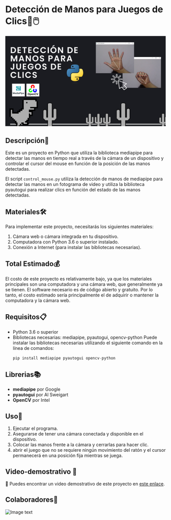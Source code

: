 # Detección de Manos para Juegos de Clics👋🖱️

![Image text](https://github.com/PhycomEspol/ClicManos/blob/main/Portada.png)

## Descripción📜 

Este es un proyecto en Python que utiliza la biblioteca mediapipe para detectar las manos en tiempo real a través de la cámara de un dispositivo y controlar el cursor del mouse en función de la posición de las manos detectadas.

El script `control_mouse.py` utiliza la detección de manos de mediapipe para detectar las manos en un fotograma de video y utiliza la biblioteca pyautogui para realizar clics en función del estado de las manos detectadas.

## Materiales🛠️
Para implementar este proyecto, necesitarás los siguientes materiales:

1. Cámara web o cámara integrada en tu dispositivo.
2. Computadora con Python 3.6 o superior instalado.
3. Conexión a Internet (para instalar las bibliotecas necesarias).

## Total Estimado💰
El costo de este proyecto es relativamente bajo, ya que los materiales principales son una computadora y una cámara web, que generalmente ya se tienen. El software necesario es de código abierto y gratuito. Por lo tanto, el costo estimado sería principalmente el de adquirir o mantener la computadora y la cámara web.

## Requisitos📋
* Python 3.6 o superior
* Bibliotecas necesarias: mediapipe, pyautogui, opencv-python
  Puede instalar las bibliotecas necesarias utilizando el siguiente comando en la línea de comandos:
  ```py
  pip install mediapipe pyautogui opencv-python


## Librerias📚
* **mediapipe** por Google
* **pyautogui** por Al Sweigart
* **OpenCV** por Intel

## Uso🚀
1. Ejecutar el programa.
2. Asegurarse de tener una cámara conectada y disponible en el dispositivo.
3. Colocar las manos frente a la cámara y cerrarlas para hacer clic.
4. abrir el juego que no se requiere ningún movimiento del ratón y el cursor permanecerá en una posición fija mientras se juega.
## Video-demostrativo 🎥
<!-- "Deben subir un video del funcionamiento a esta carpeta con el nombre de su proyecto:

https://espolec-my.sharepoint.com/:f:/g/personal/phycom_espol_edu_ec/Ev_QF9sXrLdOnNa4bQGy1gUBHgFZhHeYxoOzzLBM-buHsg?e=SjMYeL

No olvidar decirle a su mentor que ya fue subido el video para que el Dep.Proyectos pueda agregar el link en esta sección
"-->
🎥 Puedes encontrar un video demostrativo de este proyecto en [este enlace](https://www.tiktok.com/@phycom_espol/video/7281358180473523461?is_from_webapp=1&sender_device=pc&web_id=7091034364230403590).


## Colaboradores👥
![Image text](https://github.com/PhycomEspol/ClicManos/blob/main/Colaboradores.png)
